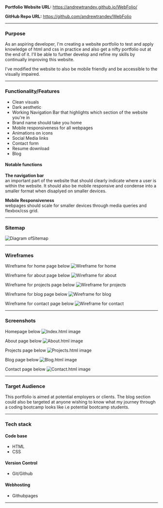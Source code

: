 **Portfolio Website URL:** https://andrewtrandev.github.io/WebFolio/

**GitHub Repo URL:** https://github.com/andrewtrandev/WebFolio

---

### Purpose
As an aspiring developer, I'm creating a website portfolio to test and apply knowledge of html and css in practice and also get a nifty portfolio out at the end of it. I'll be able to further develop and refine my skills by continually improving this website. 

I've modified the website to also be mobile friendly and be accessible to the visually impaired. 

---

### Functionality/Features
- Clean visuals
- Dark aesthetic
- Working Navigation Bar that highlights which section of the website you're in
- Brand name should take you home
- Mobile responsiveness for all webpages
- Animations on icons
- Social Media links
- Contact form
- Resume download
- Blog

#### Notable functions
**The navigation bar**<br>
  an important part of the website that should clearly indicate where a user is within the website. It should also be mobile responsive and condense into a smaller format when disaplyed  on smaller devices. 

  **Mobile Responsiveness**<br>
  webpages should scale for smaller devices through media queries and flexbox/css grid. 

---

### Sitemap
![Diagram ofSitemap](/docs/sitemap.png)
___

### Wireframes
Wireframe for home page below
![Wireframe for home](/docs/wireframes/homepagew.PNG)

Wireframe for about page below
![Wireframe for about](/docs/wireframes/aboutw.png)

Wireframe for projects page below
![Wireframe for projects](/docs/wireframes/projectsw.png)

Wireframe for blog page below
![Wireframe for blog](/docs/wireframes/blogw.png)

Wireframe for contact page below
![Wireframe for contact](/docs/wireframes/contactw.png)

---

### Screenshots
Homepage below
![Index.html image](/docs/Home.PNG)

About page below
![About.html image](/docs/About.PNG)

Projects page below
![Projects.html image](/docs/Projects.PNG)

Blog page below
![Blog.html image](/docs/Blog.PNG)

Contact page below
![Contact.html image](/docs/Contact.PNG)

---

### Target Audience
This portfolio is aimed at potential employers or clients. The blog section could also be targeted at anyone wishing to know what my journey through a coding bootcamp looks like i.e potential bootcamp students.

---

### Tech stack 

#### Code base
- HTML
- CSS

#### Version Control
- Git/Github

#### Webhosting
- Githubpages

---